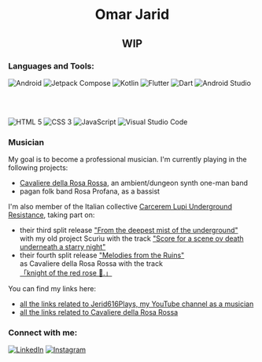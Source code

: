 <h1 align="center">Omar Jarid</h1>
<h2 align="center">WIP</h3>

<h3 align="left">Languages and Tools:</h3>
<p align="left">
    <img src="https://img.shields.io/badge/Android-3DDC84?style=for-the-badge&logo=android&logoColor=white" alt="Android">
    <img src="https://img.shields.io/badge/Jetpack%20Compose-4285F4?style=for-the-badge&logo=Jetpack%20Compose&logoColor=white" alt="Jetpack Compose">
    <img src="https://img.shields.io/badge/Kotlin-B125EA?style=for-the-badge&logo=kotlin&logoColor=white" alt="Kotlin">
    <img src="https://img.shields.io/badge/Flutter-02569B?style=for-the-badge&logo=flutter&logoColor=white" alt="Flutter">
    <img src="https://img.shields.io/badge/Dart-0175C2?style=for-the-badge&logo=dart&logoColor=white" alt="Dart">
    <img src="https://img.shields.io/badge/Android_Studio-3DDC84?style=for-the-badge&logo=android-studio&logoColor=white" alt="Android Studio">
</p>
<br><br> 
<!-- <p align="left">
  <img src="https://cdn.jsdelivr.net/gh/devicons/devicon@latest/icons/oracle/oracle-original.svg" alt="Oracle" width="40" height="40" /> (PL/SQL and Forms 6i)
</p>
<br><br> -->
<p align="left">
    <img src="https://img.shields.io/badge/HTML5-E34F26?style=for-the-badge&logo=html5&logoColor=white" alt="HTML 5"/>
    <img src="https://img.shields.io/badge/CSS3-1572B6?style=for-the-badge&logo=css3&logoColor=white" alt="CSS 3"/>
    <img src="https://img.shields.io/badge/JavaScript-323330?style=for-the-badge&logo=javascript&logoColor=F7DF1E" alt="JavaScript"/>  
    <img src="https://img.shields.io/badge/Visual_Studio_Code-0078D4?style=for-the-badge&logo=visual%20studio%20code&logoColor=white" alt="Visual Studio Code"/>
<!-- <img src="https://cdn.jsdelivr.net/gh/devicons/devicon@latest/icons/react/react-original-wordmark.svg" alt="React.js" width="40" height="40" />
    <img src="https://cdn.jsdelivr.net/gh/devicons/devicon@latest/icons/java/java-original.svg" alt="Java" width="40" height="40" />
</p>
<br><br> 
<h4>Currently learning:</h4>
<p align="left">  
    <img src="https://cdn.jsdelivr.net/gh/devicons/devicon@latest/icons/apple/apple-original.svg" alt="iOS" width="40" height="40" />
    <img src="https://cdn.jsdelivr.net/gh/devicons/devicon@latest/icons/swift/swift-original.svg" alt="Swift" width="40" height="40" />
    <img src="https://cdn.jsdelivr.net/gh/devicons/devicon@latest/icons/xcode/xcode-original.svg" alt="Xcode" width="40" height="40" />            
  </a>
</p>
<p align="left">
    <img src="https://cdn.jsdelivr.net/gh/devicons/devicon@latest/icons/rust/rust-original.svg" alt="Rust" width="40" height="40" />
</p>
<p align="left">
    <img src="https://cdn.jsdelivr.net/gh/devicons/devicon@latest/icons/python/python-original.svg" alt="Python" width="40" height="40" />
</p>
<p align="left">
    <img src="https://cdn.jsdelivr.net/gh/devicons/devicon@latest/icons/spring/spring-original.svg" alt="Spring" width="40" height="40" />
</p>  -->

<!-- <h3>The Odin Project - Projects so far</h3>
<a href="https://omar-jarid.github.io/odin-recipes/">Recipes</a> -->

<h3 align="left">Musician</h3>
My goal is to become a professional musician. I'm currently playing in the following projects:<br>
<ul>
    <li> <a href="https://cavalieredellarosarossa.bandcamp.com">Cavaliere della Rosa Rossa</a>, an ambient/dungeon synth one-man band</li>
    <li> pagan folk band Rosa Profana, as a bassist</li>
</ul>

 
I'm also member of the Italian collective <a href="https://instagram.com/carceremlupiur" target="blank">Carcerem Lupi Underground Resistance</a>, taking part on:<br>
<ul>
    <li>their third split release <a href="https://carceremlupiur.bandcamp.com/album/from-the-deepest-mist-of-the-underground">"From the deepest mist of the underground"</a><br> with my old project Scurìu with the track <a href="https://carceremlupiur.bandcamp.com/track/score-for-a-scene-ov-death-underneath-a-starry-night">"Score for a scene ov death underneath a starry night"</a></li>
    <li>their fourth split release <a href="https://carceremlupiur.bandcamp.com/album/melodies-from-the-ruins">"Melodies from the Ruins"</a><br> as Cavaliere della Rosa Rossa with the track <a href="https://carceremlupiur.bandcamp.com/track/knight-of-the-red-rose">「knight of the red rose 🌹.」</a></li>
</ul>

You can find my links here:<br>
<ul>
    <li><a href="https://linktr.ee/jerid616plays">all the links related to Jerid616Plays, my YouTube channel as a musician</a></li>
    <li><a href="https://linktr.ee/cavalieredellarosarossa">all the links related to Cavaliere della Rosa Rossa</a></li>
</ul>

<!---
omar-jarid/omar-jarid is a ✨ special ✨ repository because its `README.md` (this file) appears on your GitHub profile.
You can click the Preview link to take a look at your changes.
--->

<!-- <h3 align="left">Other skills</h3>
<h4>Currently learning:</h4>
<p align="left">  
    <img src="https://cdn.jsdelivr.net/gh/devicons/devicon@latest/icons/figma/figma-original.svg" alt="Figma" width="40" height="40" />
    <img src="https://cdn.jsdelivr.net/gh/devicons/devicon@latest/icons/unity/unity-plain-wordmark.svg" alt="Unity" width="40" height="40" />
</p>
<br><br> -->

<h3 align="left">Connect with me:</h3>
<p align="left">
<a href="https://www.linkedin.com/in/omar-jarid/" target="_blank"><img src="https://img.shields.io/badge/LinkedIn-%230077B5.svg?&style=flat-square&logo=linkedin&logoColor=white" alt="LinkedIn"></a>
<a href="https://www.instagram.com/jerid616/" target="_blank"><img src="https://img.shields.io/badge/Instagram-%23E4405F.svg?&style=flat-square&logo=instagram&logoColor=white" alt="Instagram"></a>
</p>
